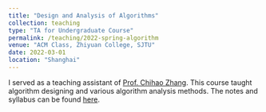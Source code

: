 ```yaml
---
title: "Design and Analysis of Algorithms"
collection: teaching
type: "TA for Undergraduate Course"
permalink: /teaching/2022-spring-algorithm
venue: "ACM Class, Zhiyuan College, SJTU"
date: 2022-03-01
location: "Shanghai"
---
```


I served as a teaching assistant of [Prof. Chihao Zhang](http://chihaozhang.com). This course taught algorithm designing and various algorithm analysis methods. The notes and syllabus can be found [here](http://chihaozhang.com/teaching/Algo2022spring/index.html).
